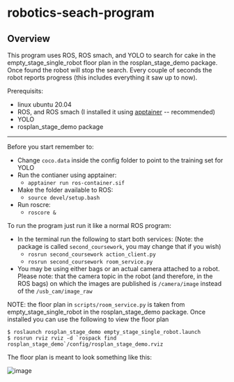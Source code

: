 # robotics-seach-program

## Overview
This program uses ROS, ROS smach, and YOLO to search for cake in the empty_stage_single_robot floor plan in the rosplan_stage_demo package. 
Once found the robot will stop the search. Every couple of seconds the robot reports progress (this includes everything it saw up to now).

Prerequisits:
- linux ubuntu 20.04
- ROS, and ROS smach (I installed it using [apptainer](https://apptainer.org/docs/admin/main/installation.html) -- recommended)
- YOLO
- rosplan_stage_demo package

---


Before you start remember to:
- Change `coco.data` inside the config folder to point to the training set for YOLO
- Run the contianer using apptainer:
  - `apptainer run ros-container.sif`
- Make the folder available to ROS:
  - `source devel/setup.bash`
- Run roscre:
  - `roscore &`

To run the program just run it like a normal ROS program:
- In the terminal run the following to start both services: (Note: the package is called `second_coursework`, you may change that if you wish)
  - `rosrun second_coursework action_client.py`
  - `rosrun second_coursework room_service.py`
- You may be using either bags or an actual camera attached to a robot. Please note: that the camera topic in the robot (and therefore, in the ROS bags) on which the
images are published is `/camera/image` instead of the `/usb_cam/image_raw` 

NOTE: the floor plan in `scripts/room_service.py` is taken from empty_stage_single_robot in the rosplan_stage_demo package. Once installed you can use the following to view the floor plan
```
$ roslaunch rosplan_stage_demo empty_stage_single_robot.launch
$ rosrun rviz rviz -d `rospack find rosplan_stage_demo`/config/rosplan_stage_demo.rviz
```
The floor plan is meant to look something like this:

![image](https://github.com/serge-21/robotics-seach-program/assets/26350015/e9f8600a-c256-4129-abf9-2237281528a4)
